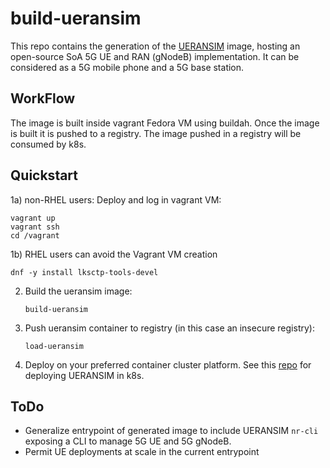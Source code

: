 # build-ueransim

This repo contains the generation of the [UERANSIM](https://github.com/aligungr/UERANSIM) image, hosting an open-source SoA 5G UE and RAN (gNodeB) implementation. It can be considered as a 5G mobile phone and a 5G base station. 

## WorkFlow

The image is built inside vagrant Fedora VM using buildah. Once the image is built it is pushed to a registry. The image pushed in a registry will be consumed by k8s.

## Quickstart


1a) non-RHEL users: Deploy and log in vagrant VM:

   ```
   vagrant up
   vagrant ssh
   cd /vagrant
   ```

1b) RHEL users can avoid the Vagrant VM creation 
   
   ```
   dnf -y install lksctp-tools-devel
   ```

2. Build the ueransim image:

   ```
   build-ueransim
   ```

3. Push ueransim container to registry (in this case an insecure registry):

   ```
   load-ueransim
   ```

4. Deploy on your preferred container cluster platform. See this [repo](https://github.com/jnunyez/kindk8s-ueransim) for deploying UERANSIM in k8s.

## ToDo

- Generalize entrypoint of generated image to include UERANSIM `nr-cli` exposing a CLI to manage 5G UE and 5G gNodeB. 
- Permit UE deployments at scale in the current entrypoint
